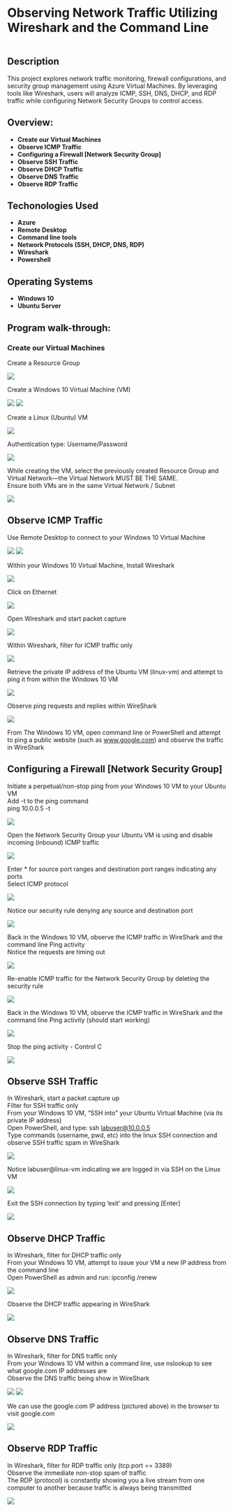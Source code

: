 <h1>Observing Network Traffic Utilizing Wireshark and the Command Line</h1>

![]()

<h2>Description</h2>
This project explores network traffic monitoring, firewall configurations, and security group management using Azure Virtual Machines. By leveraging tools like Wireshark, users will analyze ICMP, SSH, DNS, DHCP, and RDP traffic while configuring Network Security Groups to control access.
<br />

<h2>Overview:</h2>

- <b>Create our Virtual Machines</b> 
- <b>Observe ICMP Traffic</b>
- <b>Configuring a Firewall [Network Security Group]</b>
- <b>Observe SSH Traffic</b>
- <b>Observe DHCP Traffic</b>
- <b>Observe DNS Traffic</b> 
- <b>Observe RDP Traffic</b>

<h2>Techonologies Used</h2>

- <b>Azure</b> 
- <b>Remote Desktop</b>
- <b>Command line tools</b>
- <b>Network Protocols (SSH, DHCP, DNS, RDP)</b>
- <b>Wireshark</b>
- <b>Powershell</b>

<h2>Operating Systems</h2>

- <b>Windows 10 </b> 
- <b>Ubuntu Server</b>

<h2>Program walk-through:</h2>

<h3>Create our Virtual Machines</h3>

Create a Resource Group <br/>
 
![](https://github.com/rbrianshutt/network_activities_azure_vm/blob/main/Networking/1.1.PNG)
<br />

Create a Windows 10 Virtual Machine (VM) <br/>

![](https://github.com/rbrianshutt/network_activities_azure_vm/blob/main/Networking/1.2a.PNG)
![](https://github.com/rbrianshutt/network_activities_azure_vm/blob/main/Networking/1.2b.PNG)
<br />

Create a Linux (Ubuntu) VM <br/>

![](https://github.com/rbrianshutt/network_activities_azure_vm/blob/main/Networking/1.3a.PNG)
<br />

Authentication type: Username/Password <br/>

![](https://github.com/rbrianshutt/network_activities_azure_vm/blob/main/Networking/1.3b.PNG)
<br />

While creating the VM, select the previously created Resource Group and Virtual Network—the Virtual Network MUST BE THE SAME.  <br/>
Ensure both VMs are in the same Virtual Network / Subnet <br/>

![](https://github.com/rbrianshutt/network_activities_azure_vm/blob/main/Networking/1.4.PNG)
<br />

<h2>Observe ICMP Traffic</h2>

Use Remote Desktop to connect to your Windows 10 Virtual Machine <br/>

![](https://github.com/rbrianshutt/network_activities_azure_vm/blob/main/Networking/2.7a.PNG)
![](https://github.com/rbrianshutt/network_activities_azure_vm/blob/main/Networking/2.7b.PNG)
<br />

Within your Windows 10 Virtual Machine, Install Wireshark <br/>

![](https://github.com/rbrianshutt/network_activities_azure_vm/blob/main/Networking/2.8.PNG)
<br />

Click on Ethernet<br/>

![](https://github.com/rbrianshutt/network_activities_azure_vm/blob/main/Networking/2.9.PNG)
<br/>

Open Wireshark and start packet capture <br/>

![](https://github.com/rbrianshutt/network_activities_azure_vm/blob/main/Networking/2.9a.PNG)
<br />

Within Wireshark, filter for ICMP traffic only <br/>

![](https://github.com/rbrianshutt/network_activities_azure_vm/blob/main/Networking/2.10.PNG)
<br />

Retrieve the private IP address of the Ubuntu VM (linux-vm) and attempt to ping it from within the Windows 10 VM <br/>

![](https://github.com/rbrianshutt/network_activities_azure_vm/blob/main/Networking/2.11.PNG)
<br />

Observe ping requests and replies within WireShark  <br/>

![](https://github.com/rbrianshutt/network_activities_azure_vm/blob/main/Networking/2.11a.PNG)
<br />

From The Windows 10 VM, open command line or PowerShell and attempt to ping a public website (such as www.google.com) and observe the traffic in WireShark  <br/>

<h2>Configuring a Firewall [Network Security Group]</h2>

Initiate a perpetual/non-stop ping from your Windows 10 VM to your Ubuntu VM <br/>
Add -t to the ping command <br/>
ping 10.0.0.5 -t <br/>

![](https://github.com/rbrianshutt/network_activities_azure_vm/blob/main/Networking/3.13.PNG)
<br />

Open the Network Security Group your Ubuntu VM is using and disable incoming (inbound) ICMP traffic <br/>

![](https://github.com/rbrianshutt/network_activities_azure_vm/blob/main/Networking/3.13a.PNG)
<br/>

Enter * for source port ranges and destination port ranges indicating any ports <br/>
Select ICMP protocol <br/>

![](https://github.com/rbrianshutt/network_activities_azure_vm/blob/main/Networking/3.13a1.PNG)
<br/>

Notice our security rule denying any source and destination port <br/>

![](https://github.com/rbrianshutt/network_activities_azure_vm/blob/main/Networking/3.13a2.PNG)
<br />

Back in the Windows 10 VM, observe the ICMP traffic in WireShark and the command line Ping activity <br/>
Notice the requests are timing out<br/>

![](https://github.com/rbrianshutt/network_activities_azure_vm/blob/main/Networking/3.13b.PNG)
<br />

Re-enable ICMP traffic for the Network Security Group by deleting the security rule<br/>

![](https://github.com/rbrianshutt/network_activities_azure_vm/blob/main/Networking/3.13c.PNG)
<br />

Back in the Windows 10 VM, observe the ICMP traffic in WireShark and the command line Ping activity (should start working) <br/>

![](https://github.com/rbrianshutt/network_activities_azure_vm/blob/main/Networking/3.13d.PNG)
<br />

Stop the ping activity - Control C <br/>

![](https://github.com/rbrianshutt/network_activities_azure_vm/blob/main/Networking/3.13e.PNG)
<br />

<h2>Observe SSH Traffic</h2>

In Wireshark, start a packet capture up <br/>
Filter for SSH traffic only <br/>
From your Windows 10 VM, “SSH into” your Ubuntu Virtual Machine (via its private IP address) <br/>
Open PowerShell, and type: ssh labuser@10.0.0.5 <br/>
Type commands (username, pwd, etc) into the linux SSH connection and observe SSH traffic spam in WireShark <br/>

![](https://github.com/rbrianshutt/network_activities_azure_vm/blob/main/Networking/3.15.16.17.18.PNG)
<br/>

Notice labuser@linux-vm indicating we are logged in via SSH on the Linux VM  <br/>

![](https://github.com/rbrianshutt/network_activities_azure_vm/blob/main/Networking/3.18a.PNG)

Exit the SSH connection by typing ‘exit’ and pressing [Enter] <br/>

![](https://github.com/rbrianshutt/network_activities_azure_vm/blob/main/Networking/3.18b.PNG)
<br />

<h2>Observe DHCP Traffic</h2>

In Wireshark, filter for DHCP traffic only  <br/>
From your Windows 10 VM, attempt to issue your VM a new IP address from the command line <br/>
Open PowerShell as admin and run: ipconfig /renew <br/>

![](https://github.com/rbrianshutt/network_activities_azure_vm/blob/main/Networking/3.19.20a.PNG)
<br />

Observe the DHCP traffic appearing in WireShark  <br/>

![](https://github.com/rbrianshutt/network_activities_azure_vm/blob/main/Networking/3.20b.PNG)
<br />

<h2>Observe DNS Traffic</h2>

In Wireshark, filter for DNS traffic only <br/>
From your Windows 10 VM within a command line, use nslookup to see what google.com IP addresses are <br/>
Observe the DNS traffic being show in WireShark <br/>

![](https://github.com/rbrianshutt/network_activities_azure_vm/blob/main/Networking/3.21.22.PNG)
![](https://github.com/rbrianshutt/network_activities_azure_vm/blob/main/Networking/3.22.1.PNG)
<br />

We can use the google.com IP address (pictured above) in the browser to visit google.com

![](https://github.com/rbrianshutt/network_activities_azure_vm/blob/main/Networking/3.22.2.PNG)
<br />

<h2>Observe RDP Traffic</h2>

In Wireshark, filter for RDP traffic only (tcp.port == 3389)  <br/>
Observe the immediate non-stop spam of traffic <br/>
The RDP (protocol) is constantly showing you a live stream from one computer to another because traffic is always being transmitted  <br/>

![](https://github.com/rbrianshutt/network_activities_azure_vm/blob/main/Networking/3.23.24.PNG)
<br />






